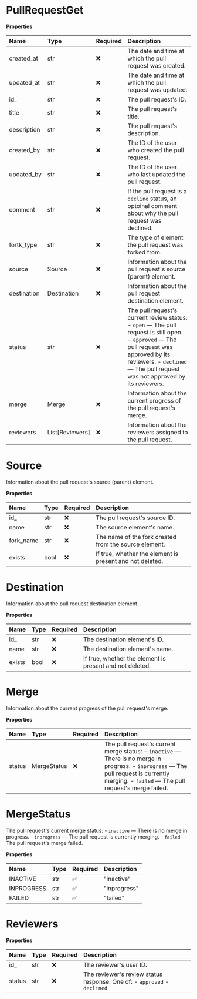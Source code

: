 # PullRequestGet

**Properties**

| Name        | Type            | Required | Description                                                                                                                                                                                                            |
| :---------- | :-------------- | :------- | :--------------------------------------------------------------------------------------------------------------------------------------------------------------------------------------------------------------------- |
| created_at  | str             | ❌       | The date and time at which the pull request was created.                                                                                                                                                               |
| updated_at  | str             | ❌       | The date and time at which the pull request was updated.                                                                                                                                                               |
| id\_        | str             | ❌       | The pull request's ID.                                                                                                                                                                                                 |
| title       | str             | ❌       | The pull request's title.                                                                                                                                                                                              |
| description | str             | ❌       | The pull request's description.                                                                                                                                                                                        |
| created_by  | str             | ❌       | The ID of the user who created the pull request.                                                                                                                                                                       |
| updated_by  | str             | ❌       | The ID of the user who last updated the pull request.                                                                                                                                                                  |
| comment     | str             | ❌       | If the pull request is a `decline` status, an optoinal comment about why the pull request was declined.                                                                                                                |
| fortk_type  | str             | ❌       | The type of element the pull request was forked from.                                                                                                                                                                  |
| source      | Source          | ❌       | Information about the pull request's source (parent) element.                                                                                                                                                          |
| destination | Destination     | ❌       | Information about the pull request destination element.                                                                                                                                                                |
| status      | str             | ❌       | The pull request's current review status: - `open` — The pull request is still open. - `approved` — The pull request was approved by its reviewers. - `declined` — The pull request was not approved by its reviewers. |
| merge       | Merge           | ❌       | Information about the current progress of the pull request's merge.                                                                                                                                                    |
| reviewers   | List[Reviewers] | ❌       | Information about the reviewers assigned to the pull request.                                                                                                                                                          |

# Source

Information about the pull request's source (parent) element.

**Properties**

| Name      | Type | Required | Description                                              |
| :-------- | :--- | :------- | :------------------------------------------------------- |
| id\_      | str  | ❌       | The pull request's source ID.                            |
| name      | str  | ❌       | The source element's name.                               |
| fork_name | str  | ❌       | The name of the fork created from the source element.    |
| exists    | bool | ❌       | If true, whether the element is present and not deleted. |

# Destination

Information about the pull request destination element.

**Properties**

| Name   | Type | Required | Description                                              |
| :----- | :--- | :------- | :------------------------------------------------------- |
| id\_   | str  | ❌       | The destination element's ID.                            |
| name   | str  | ❌       | The destination element's name.                          |
| exists | bool | ❌       | If true, whether the element is present and not deleted. |

# Merge

Information about the current progress of the pull request's merge.

**Properties**

| Name   | Type        | Required | Description                                                                                                                                                                                  |
| :----- | :---------- | :------- | :------------------------------------------------------------------------------------------------------------------------------------------------------------------------------------------- |
| status | MergeStatus | ❌       | The pull request's current merge status: - `inactive` — There is no merge in progress. - `inprogress` — The pull request is currently merging. - `failed` — The pull request's merge failed. |

# MergeStatus

The pull request's current merge status: - `inactive` — There is no merge in progress. - `inprogress` — The pull request is currently merging. - `failed` — The pull request's merge failed.

**Properties**

| Name       | Type | Required | Description  |
| :--------- | :--- | :------- | :----------- |
| INACTIVE   | str  | ✅       | "inactive"   |
| INPROGRESS | str  | ✅       | "inprogress" |
| FAILED     | str  | ✅       | "failed"     |

# Reviewers

**Properties**

| Name   | Type | Required | Description                                                              |
| :----- | :--- | :------- | :----------------------------------------------------------------------- |
| id\_   | str  | ❌       | The reviewer's user ID.                                                  |
| status | str  | ❌       | The reviewer's review status response. One of: - `approved` - `declined` |

<!-- This file was generated by liblab | https://liblab.com/ -->
